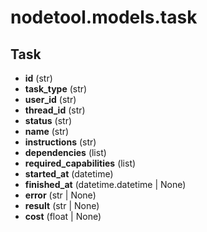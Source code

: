 # nodetool.models.task

## Task

- **id** (str)
- **task_type** (str)
- **user_id** (str)
- **thread_id** (str)
- **status** (str)
- **name** (str)
- **instructions** (str)
- **dependencies** (list)
- **required_capabilities** (list)
- **started_at** (datetime)
- **finished_at** (datetime.datetime | None)
- **error** (str | None)
- **result** (str | None)
- **cost** (float | None)

